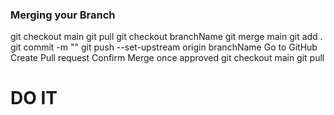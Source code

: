 ### Merging your Branch

git checkout main
git pull
git checkout branchName
git merge main
git add .
git commit -m ""
git push --set-upstream origin branchName
Go to GitHub
Create Pull request
Confirm Merge once approved
git checkout main
git pull

# DO IT